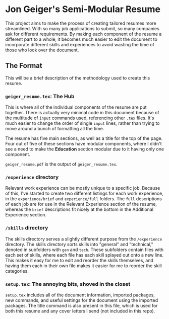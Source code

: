 # Jon Geiger's Semi-Modular Resume

This project aims to make the process of creating tailored resumes more streamlined. With so many job applications to submit, so many companies ask for different requirements. By making each component of the resume a different part to a whole, it becomes much easier to edit the document to incorporate different skills and experiences to avoid wasting the time of those who look over the document.



## The Format

This will be a brief description of the methodology used to create this resume. 

### `geiger_resume.tex`: The Hub

This is where all of the individual components of the resume are put together. There is actually very minimal code in this document because of the multitude of `input` commands used, referencing other `.tex` files. It's much easier to change the order of single `input` lines, rather than trying to move around a bunch of formatting all the time. 

The resume has five main sections, as well as a title for the top of the page. Four out of five of these sections have modular components, where I didn't see a need to make the **Education** section modular due to it having only one component. 

`geiger_resume.pdf` is the output of `geiger_resume.tex`.

### `/experience` directory 

Relevant work experience can be mostly unique to a specific job. Because of this, I've started to create two different listings for each work experience, in the `experience/brief` and `experience/full` folders. The `full` descriptions of each job are for use in the Relevant Experience section of the resume, whereas the `brief` descriptions fit nicely at the bottom in the Additional Experience section.  

### `/skills` directory

The skills directory serves a slightly different purpose from the `/experience` directory. The skills directory sorts skills into "general" and "technical," denoted in subfolders with `gen` and `tech`. These subfolders contain files with each set of skills, where each file has each skill splayed out onto a new line. This makes it easy for me to edit and reorder the skills themselves, and having them each in their own file makes it easier for me to reorder the skill categories. 

### `setup.tex`: The annoying bits, shoved in the closet

`setup.tex` includes all of the document information, imported packages, new commands, and useful settings for the document using the imported packages. The title command is also present in this file, which is used for both this resume and any cover letters I send (not included in this repo). 
